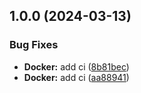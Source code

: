 ## 1.0.0 (2024-03-13)


### Bug Fixes

* **Docker:** add ci ([8b81bec](https://github.com/w4bo/docker-socat/commit/8b81bec17ac6ff537390935f93398e89d6b75bc8))
* **Docker:** add ci ([aa88941](https://github.com/w4bo/docker-socat/commit/aa88941e3027ac9f22059eb79b4a202319cb7f1c))
